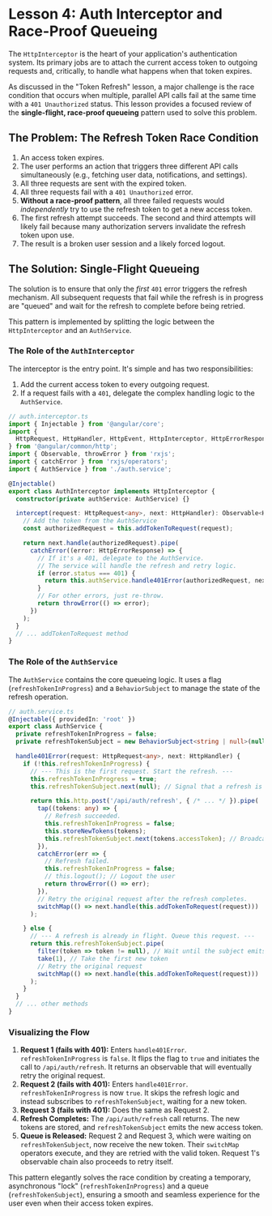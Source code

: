 # Lesson 4: Auth Interceptor and Race-Proof Queueing

The `HttpInterceptor` is the heart of your application's authentication system. Its primary jobs are to attach the current access token to outgoing requests and, critically, to handle what happens when that token expires.

As discussed in the "Token Refresh" lesson, a major challenge is the race condition that occurs when multiple, parallel API calls fail at the same time with a `401 Unauthorized` status. This lesson provides a focused review of the **single-flight, race-proof queueing** pattern used to solve this problem.

## The Problem: The Refresh Token Race Condition

1.  An access token expires.
2.  The user performs an action that triggers three different API calls simultaneously (e.g., fetching user data, notifications, and settings).
3.  All three requests are sent with the expired token.
4.  All three requests fail with a `401 Unauthorized` error.
5.  **Without a race-proof pattern**, all three failed requests would *independently* try to use the refresh token to get a new access token.
6.  The first refresh attempt succeeds. The second and third attempts will likely fail because many authorization servers invalidate the refresh token upon use.
7.  The result is a broken user session and a likely forced logout.

## The Solution: Single-Flight Queueing

The solution is to ensure that only the *first* `401` error triggers the refresh mechanism. All subsequent requests that fail while the refresh is in progress are "queued" and wait for the refresh to complete before being retried.

This pattern is implemented by splitting the logic between the `HttpInterceptor` and an `AuthService`.

### The Role of the `AuthInterceptor`

The interceptor is the entry point. It's simple and has two responsibilities:
1.  Add the current access token to every outgoing request.
2.  If a request fails with a `401`, delegate the complex handling logic to the `AuthService`.

```typescript
// auth.interceptor.ts
import { Injectable } from '@angular/core';
import {
  HttpRequest, HttpHandler, HttpEvent, HttpInterceptor, HttpErrorResponse
} from '@angular/common/http';
import { Observable, throwError } from 'rxjs';
import { catchError } from 'rxjs/operators';
import { AuthService } from './auth.service';

@Injectable()
export class AuthInterceptor implements HttpInterceptor {
  constructor(private authService: AuthService) {}

  intercept(request: HttpRequest<any>, next: HttpHandler): Observable<HttpEvent<any>> {
    // Add the token from the AuthService
    const authorizedRequest = this.addTokenToRequest(request);

    return next.handle(authorizedRequest).pipe(
      catchError((error: HttpErrorResponse) => {
        // If it's a 401, delegate to the AuthService.
        // The service will handle the refresh and retry logic.
        if (error.status === 401) {
          return this.authService.handle401Error(authorizedRequest, next);
        }
        // For other errors, just re-throw.
        return throwError(() => error);
      })
    );
  }
  // ... addTokenToRequest method
}
```

### The Role of the `AuthService`

The `AuthService` contains the core queueing logic. It uses a flag (`refreshTokenInProgress`) and a `BehaviorSubject` to manage the state of the refresh operation.

```typescript
// auth.service.ts
@Injectable({ providedIn: 'root' })
export class AuthService {
  private refreshTokenInProgress = false;
  private refreshTokenSubject = new BehaviorSubject<string | null>(null);

  handle401Error(request: HttpRequest<any>, next: HttpHandler) {
    if (!this.refreshTokenInProgress) {
      // --- This is the first request. Start the refresh. ---
      this.refreshTokenInProgress = true;
      this.refreshTokenSubject.next(null); // Signal that a refresh is happening

      return this.http.post('/api/auth/refresh', { /* ... */ }).pipe(
        tap((tokens: any) => {
          // Refresh succeeded.
          this.refreshTokenInProgress = false;
          this.storeNewTokens(tokens);
          this.refreshTokenSubject.next(tokens.accessToken); // Broadcast the new token
        }),
        catchError(err => {
          // Refresh failed.
          this.refreshTokenInProgress = false;
          // this.logout(); // Logout the user
          return throwError(() => err);
        }),
        // Retry the original request after the refresh completes.
        switchMap(() => next.handle(this.addTokenToRequest(request)))
      );

    } else {
      // --- A refresh is already in flight. Queue this request. ---
      return this.refreshTokenSubject.pipe(
        filter(token => token != null), // Wait until the subject emits a new token
        take(1), // Take the first new token
        // Retry the original request
        switchMap(() => next.handle(this.addTokenToRequest(request)))
      );
    }
  }
  // ... other methods
}
```

### Visualizing the Flow

1.  **Request 1 (fails with 401):** Enters `handle401Error`. `refreshTokenInProgress` is `false`. It flips the flag to `true` and initiates the call to `/api/auth/refresh`. It returns an observable that will eventually retry the original request.
2.  **Request 2 (fails with 401):** Enters `handle401Error`. `refreshTokenInProgress` is now `true`. It skips the refresh logic and instead subscribes to `refreshTokenSubject`, waiting for a new token.
3.  **Request 3 (fails with 401):** Does the same as Request 2.
4.  **Refresh Completes:** The `/api/auth/refresh` call returns. The new tokens are stored, and `refreshTokenSubject` emits the new access token.
5.  **Queue is Released:** Request 2 and Request 3, which were waiting on `refreshTokenSubject`, now receive the new token. Their `switchMap` operators execute, and they are retried with the valid token. Request 1's observable chain also proceeds to retry itself.

This pattern elegantly solves the race condition by creating a temporary, asynchronous "lock" (`refreshTokenInProgress`) and a queue (`refreshTokenSubject`), ensuring a smooth and seamless experience for the user even when their access token expires.